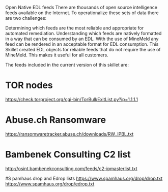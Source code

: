 Open Native EDL feeds
There are thousands of open source intelligence feeds available on the Internet. To operationalize these sets of data there are two challenges:

Determining which feeds are the most reliable and appropriate for automated remediation.
Understanding which feeds are natively formatted in a way that can be consumed by an EDL. 
With the use of MineMeld any feed can be rendered in an acceptable format for EDL consumption. This Skillet created EDL objects for reliable feeds that do not require the use of MineMeld. This makes it useful for all customers.

The feeds included in the current version of this skillet are:

# TOR nodes
https://check.torproject.org/cgi-bin/TorBulkExitList.py?ip=1.1.1.1

# Abuse.ch Ransomware
https://ransomwaretracker.abuse.ch/downloads/RW_IPBL.txt

# Bambenek Consulting C2 list
http://osint.bambenekconsulting.com/feeds/c2-ipmasterlist.txt

#S pamhaus drop and Edrop lists
https://www.spamhaus.org/drop/drop.txt
https://www.spamhaus.org/drop/edrop.txt
